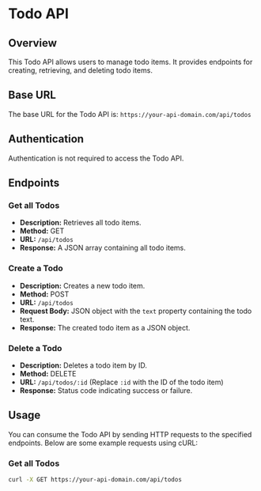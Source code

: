 # Todo API

## Overview

This Todo API allows users to manage todo items. It provides endpoints for creating, retrieving, and deleting todo items.

## Base URL

The base URL for the Todo API is: `https://your-api-domain.com/api/todos`

## Authentication

Authentication is not required to access the Todo API.

## Endpoints

### Get all Todos

- **Description:** Retrieves all todo items.
- **Method:** GET
- **URL:** `/api/todos`
- **Response:** A JSON array containing all todo items.

### Create a Todo

- **Description:** Creates a new todo item.
- **Method:** POST
- **URL:** `/api/todos`
- **Request Body:** JSON object with the `text` property containing the todo text.
- **Response:** The created todo item as a JSON object.

### Delete a Todo

- **Description:** Deletes a todo item by ID.
- **Method:** DELETE
- **URL:** `/api/todos/:id` (Replace `:id` with the ID of the todo item)
- **Response:** Status code indicating success or failure.

## Usage

You can consume the Todo API by sending HTTP requests to the specified endpoints. Below are some example requests using cURL:

### Get all Todos

```bash
curl -X GET https://your-api-domain.com/api/todos
